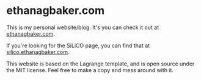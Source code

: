 # ethanagbaker.com

This is my personal website/blog. It's you can check it out at [ethanagbaker.com](http://www.ethanagbaker.com).

If you're looking for the SiLiCO page, you can find that at [silico.ethanagbaker.com](http://silico.ethanagbaker.com).

This website is based on the Lagrange template, and is open source under the MIT license. Feel free to make a copy and mess around with it.
